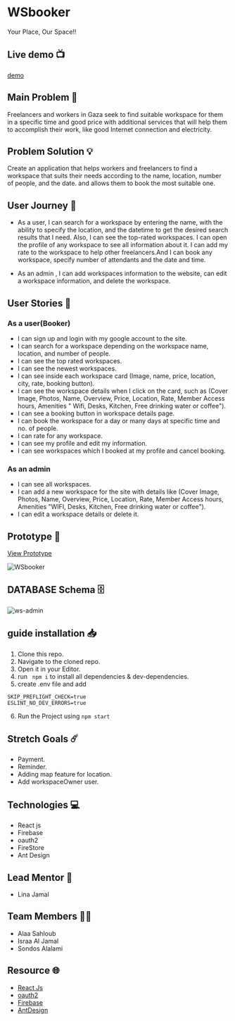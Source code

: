 # WSbooker

Your Place, Our Space!!

## Live demo 📺

[demo](https://ws-booker-af584.web.app/)

## **Main Problem** 🚫

Freelancers and workers in Gaza seek to find suitable workspace for them in a specific time and good price with additional services that will help them to accomplish their work, like good Internet connection and electricity.

## **Problem Solution** 💡

Create an application that helps workers and freelancers to find a workspace that suits their needs according to the name, location, number of people, and the date. and allows them to book the most suitable one.

## **User Journey** 🚀

- As a user, I can search for a workspace by entering the name, with the ability to specify the location, and the datetime to get the desired search results that I need. Also, I can see the top-rated workspaces. I can open the profile of any workspace to see all information about it. I can add my rate to the workspace to help other freelancers.And I can book any workspace, specify number of attendants and the date and time.

- As an admin , I can add workspaces information to the website, can edit a workspace information, and delete the workspace.

## **User Stories** 📝

### **As a user(Booker)**

- I can sign up and login with my google account to the site.
- I can search for a workspace depending on the workspace name, location, and number of people.
- I can see the top rated workspaces.
- I can see the newest workspaces.
- I can see inside each workspace card (Image, name, price, location, city, rate, booking button).
- I can see the workspace details when I click on the card, such as (Cover Image, Photos, Name, Overview, Price, Location, Rate, Member Access hours, Amenities " Wifi, Desks, Kitchen, Free drinking water or coffee").
- I can see a booking button in workspace details page.
- I can book the workspace for a day or many days at specific time and no. of people.
- I can rate for any workspace.
- I can see my profile and edit my information.
- I can see workspaces which I booked at my profile and cancel booking.

### **As an admin**

- I can see all workspaces.
- I can add a new workspace for the site with details like (Cover Image, Photos, Name, Overview, Price, Location, Rate, Member Access hours, Amenities "WIFI, Desks, Kitchen, Free drinking water or coffee").
- I can edit a workspace details or delete it.


## **Prototype** 🎨

[View Prototype](https://www.figma.com/proto/jyNhE8jvGetLezizZ3XnAV/WSbooker?node-id=8%3A2&scaling=min-zoom&page-id=0%3A1)

![WSbooker](https://user-images.githubusercontent.com/44459251/115393733-ace46300-a1ea-11eb-8ceb-41ba636cc663.png)


## **DATABASE Schema** 🗄️

![ws-admin](https://user-images.githubusercontent.com/44459251/115451601-12a21080-a226-11eb-8d59-7a87996d551c.png)




## **guide installation**  📥

1. Clone this repo.
2. Navigate to the cloned repo.
3. Open it in your Editor.
4. run ``` npm i``` to install all dependencies & dev-dependencies.
5. create .env file and add 
```
SKIP_PREFLIGHT_CHECK=true
ESLINT_NO_DEV_ERRORS=true 
```
6. Run the Project using ``` npm start ```
## **Stretch Goals**  ☄️

- Payment.
- Reminder.
- Adding map feature for location.
- Add workspaceOwner user.

## **Technologies** 💻

- React js
- Firebase
- oauth2
- FireStore
- Ant Design

## **Lead Mentor** 🍰

- Lina Jamal

## **Team Members** 👩‍💻

- Alaa Sahloub
- Israa Al Jamal
- Sondos Alalami

## **Resource** 🌐

- [React Js](https://reactjs.org/)
- [oauth2](https://developers.google.com/identity/protocols/oauth2)
- [Firebase](https://firebase.google.com/docs)
- [AntDesign](https://ant.design/)
